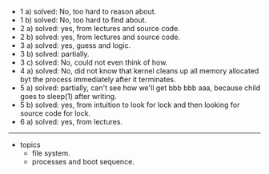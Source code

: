 - 1 a) solved: No, too hard to reason about.
- 1 b) solved: No, too hard to find about.
- 2 a) solved: yes, from lectures and source code.
- 2 b) solved: yes, from lectures and source code.
- 3 a) solved: yes, guess and logic.
- 3 b) solved: partially.
- 3 c) solved: No, could not even think of how.
- 4 a) solved: No, did not know that kernel cleans up all memory allocated byt the process immediately after it terminates.
- 5 a) solved: partially, can't see how we'll get bbb bbb aaa, because child goes to sleep(1) after writing.
- 5 b) solved: yes, from intuition to look for lock and then looking for source code for lock.
- 6 a) solved: yes, from lectures.
---
- topics
    - file system.
    - processes and boot sequence.

